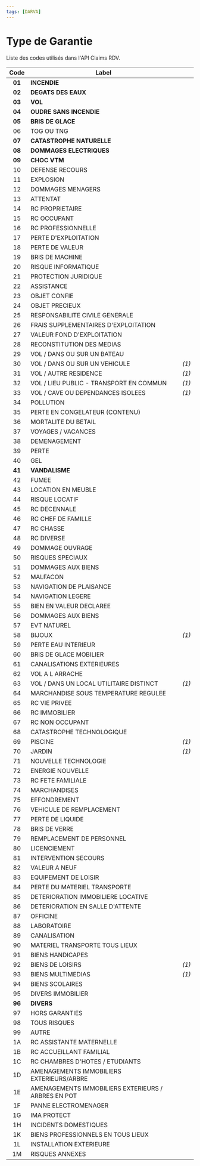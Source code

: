 ```yaml
---
tags: [DARVA]
---
```


# Type de Garantie

Liste des codes utilisés dans l'API Claims RDV.

|  Code  | Label                                               |       |
|:------:|-----------------------------------------------------|:-----:|
| **01** | **INCENDIE**                                        |       |
| **02** | **DEGATS DES EAUX**                                 |       |
| **03** | **VOL**                                             |       |
| **04** | **OUDRE SANS INCENDIE**                             |       |
| **05** | **BRIS DE GLACE**                                   |       |
|   06   | TOG OU TNG                                          |       |
| **07** | **CATASTROPHE NATURELLE**                           |       |
| **08** | **DOMMAGES ELECTRIQUES**                            |       |
| **09** | **CHOC VTM**                                        |       |
|   10   | DEFENSE RECOURS                                     |       |
|   11   | EXPLOSION                                           |       |
|   12   | DOMMAGES MENAGERS                                   |       |
|   13   | ATTENTAT                                            |       |
|   14   | RC PROPRIETAIRE                                     |       |
|   15   | RC OCCUPANT                                         |       |
|   16   | RC PROFESSIONNELLE                                  |       |
|   17   | PERTE D'EXPLOITATION                                |       |
|   18   | PERTE DE VALEUR                                     |       |
|   19   | BRIS DE MACHINE                                     |       |
|   20   | RISQUE INFORMATIQUE                                 |       |
|   21   | PROTECTION JURIDIQUE                                |       |
|   22   | ASSISTANCE                                          |       |
|   23   | OBJET CONFIE                                        |       |
|   24   | OBJET PRECIEUX                                      |       |
|   25   | RESPONSABILITE CIVILE GENERALE                      |       |
|   26   | FRAIS SUPPLEMENTAIRES D'EXPLOITATION                |       |
|   27   | VALEUR FOND D'EXPLOITATION                          |       |
|   28   | RECONSTITUTION DES MEDIAS                           |       |
|   29   | VOL / DANS OU SUR UN BATEAU                         |       |
|   30   | VOL / DANS OU SUR UN VEHICULE                       | _(1)_ |
|   31   | VOL / AUTRE RESIDENCE                               | _(1)_ |
|   32   | VOL / LIEU PUBLIC - TRANSPORT EN COMMUN             | _(1)_ |
|   33   | VOL / CAVE OU DEPENDANCES ISOLEES                   | _(1)_ |
|   34   | POLLUTION                                           |       |
|   35   | PERTE EN CONGELATEUR (CONTENU)                      |       |
|   36   | MORTALITE DU BETAIL                                 |       |
|   37   | VOYAGES / VACANCES                                  |       |
|   38   | DEMENAGEMENT                                        |       |
|   39   | PERTE                                               |       |
|   40   | GEL                                                 |       |
| **41** | **VANDALISME**                                      |       |
|   42   | FUMEE                                               |       |
|   43   | LOCATION EN MEUBLE                                  |       |
|   44   | RISQUE LOCATIF                                      |       |
|   45   | RC DECENNALE                                        |       |
|   46   | RC CHEF DE FAMILLE                                  |       |
|   47   | RC CHASSE                                           |       |
|   48   | RC DIVERSE                                          |       |
|   49   | DOMMAGE OUVRAGE                                     |       |
|   50   | RISQUES SPECIAUX                                    |       |
|   51   | DOMMAGES AUX BIENS                                  |       |
|   52   | MALFACON                                            |       |
|   53   | NAVIGATION DE PLAISANCE                             |       |
|   54   | NAVIGATION LEGERE                                   |       |
|   55   | BIEN EN VALEUR DECLAREE                             |       |
|   56   | DOMMAGES AUX BIENS                                  |       |
|   57   | EVT NATUREL                                         |       |
|   58   | BIJOUX                                              | _(1)_ |
|   59   | PERTE EAU INTERIEUR                                 |       |
|   60   | BRIS DE GLACE MOBILIER                              |       |
|   61   | CANALISATIONS EXTERIEURES                           |       |
|   62   | VOL A L ARRACHE                                     |       |
|   63   | VOL / DANS UN LOCAL UTILITAIRE DISTINCT             | _(1)_ |
|   64   | MARCHANDISE SOUS TEMPERATURE REGULEE                |       |
|   65   | RC VIE PRIVEE                                       |       |
|   66   | RC IMMOBILIER                                       |       |
|   67   | RC NON OCCUPANT                                     |       |
|   68   | CATASTROPHE TECHNOLOGIQUE                           |       |
|   69   | PISCINE                                             | _(1)_ |
|   70   | JARDIN                                              | _(1)_ |
|   71   | NOUVELLE TECHNOLOGIE                                |       |
|   72   | ENERGIE NOUVELLE                                    |       |
|   73   | RC FETE FAMILIALE                                   |       |
|   74   | MARCHANDISES                                        |       |
|   75   | EFFONDREMENT                                        |       |
|   76   | VEHICULE DE REMPLACEMENT                            |       |
|   77   | PERTE DE LIQUIDE                                    |       |
|   78   | BRIS DE VERRE                                       |       |
|   79   | REMPLACEMENT DE PERSONNEL                           |       |
|   80   | LICENCIEMENT                                        |       |
|   81   | INTERVENTION SECOURS                                |       |
|   82   | VALEUR A NEUF                                       |       |
|   83   | EQUIPEMENT DE LOISIR                                |       |
|   84   | PERTE DU MATERIEL TRANSPORTE                        |       |
|   85   | DETERIORATION IMMOBILIERE LOCATIVE                  |       |
|   86   | DETERIORATION EN SALLE D'ATTENTE                    |       |
|   87   | OFFICINE                                            |       |
|   88   | LABORATOIRE                                         |       |
|   89   | CANALISATION                                        |       |
|   90   | MATERIEL TRANSPORTE TOUS LIEUX                      |       |
|   91   | BIENS HANDICAPES                                    |       |
|   92   | BIENS DE LOISIRS                                    | _(1)_ |
|   93   | BIENS MULTIMEDIAS                                   | _(1)_ |
|   94   | BIENS SCOLAIRES                                     |       |
|   95   | DIVERS IMMOBILIER                                   |       |
| **96** | **DIVERS**                                          |       |
|   97   | HORS GARANTIES                                      |       |
|   98   | TOUS RISQUES                                        |       |
|   99   | AUTRE                                               |       |
|   1A   | RC ASSISTANTE MATERNELLE                            |       |
|   1B   | RC ACCUEILLANT FAMILIAL                             |       |
|   1C   | RC CHAMBRES D'HOTES / ETUDIANTS                     |       |
|   1D   | AMENAGEMENTS IMMOBILIERS EXTERIEURS/ARBRE           |       |
|   1E   | AMENAGEMENTS IMMOBILIERS EXTERIEURS / ARBRES EN POT |       |
|   1F   | PANNE ELECTROMENAGER                                |       |
|   1G   | IMA PROTECT                                         |       |
|   1H   | INCIDENTS DOMESTIQUES                               |       |
|   1K   | BIENS PROFESSIONNELS EN TOUS LIEUX                  |       |
|   1L   | INSTALLATION EXTERIEURE                             |       |
|   1M   | RISQUES ANNEXES                                     |       |
